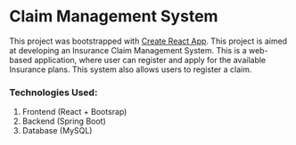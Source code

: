 # Claim Management System

This project was bootstrapped with [Create React App](https://github.com/facebook/create-react-app).
This project is aimed at developing an Insurance Claim Management System. This is a web-based application, where user can register and apply for the available Insurance plans. This system also allows users to register a claim.


### Technologies Used:
1. Frontend (React + Bootsrap)
2. Backend (Spring Boot)
3. Database (MySQL)
